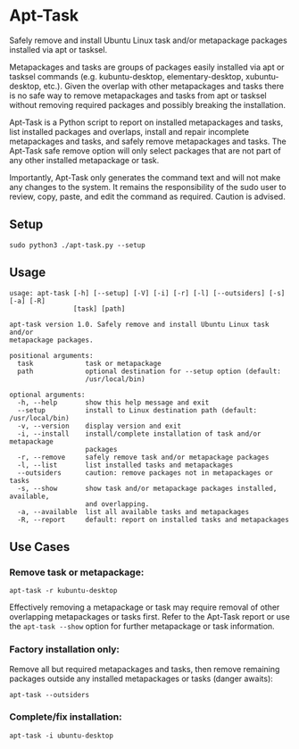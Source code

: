 # Apt-Task
Safely remove and install Ubuntu Linux task and/or metapackage packages installed via apt or tasksel.

Metapackages and tasks are groups of packages easily installed via apt or tasksel commands (e.g. kubuntu-desktop, elementary-desktop, xubuntu-desktop, etc.). Given the overlap with other metapackages and tasks there is no safe way to remove metapackages and tasks from apt or tasksel without removing required packages and possibly breaking the installation.

Apt-Task is a Python script to report on installed metapackages and tasks, list installed packages and overlaps, install and repair incomplete metapackages and tasks, and safely remove metapackages and tasks. The Apt-Task safe remove option will only select packages that are not part of any other installed metapackage or task. 

Importantly, Apt-Task only generates the command text and will not make any changes to the system. It remains the responsibility of the sudo user to review, copy, paste, and edit the command as required. Caution is advised.

## Setup
```sudo python3 ./apt-task.py --setup```

## Usage

```
usage: apt-task [-h] [--setup] [-V] [-i] [-r] [-l] [--outsiders] [-s] [-a] [-R]
                [task] [path]

apt-task version 1.0. Safely remove and install Ubuntu Linux task and/or
metapackage packages.

positional arguments:
  task             task or metapackage
  path             optional destination for --setup option (default:
                   /usr/local/bin)

optional arguments:
  -h, --help       show this help message and exit
  --setup          install to Linux destination path (default: /usr/local/bin)
  -v, --version    display version and exit
  -i, --install    install/complete installation of task and/or metapackage
                   packages
  -r, --remove     safely remove task and/or metapackage packages
  -l, --list       list installed tasks and metapackages
  --outsiders      caution: remove packages not in metapackages or tasks
  -s, --show       show task and/or metapackage packages installed, available,
                   and overlapping.
  -a, --available  list all available tasks and metapackages
  -R, --report     default: report on installed tasks and metapackages
```

## Use Cases

### Remove task or metapackage:
```apt-task -r kubuntu-desktop```

Effectively removing a metapackage or task may require removal of other overlapping metapackages or tasks first. Refer to the Apt-Task report or use the ```apt-task --show``` option for further metapackage or task information.

### Factory installation only:
Remove all but required metapackages and tasks, then remove remaining packages outside any installed metapackages or tasks (danger awaits):

```apt-task --outsiders```

### Complete/fix installation:
```apt-task -i ubuntu-desktop```
